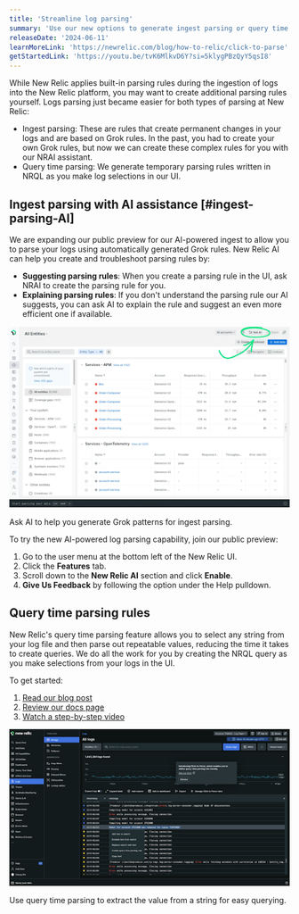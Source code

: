 ```yaml
---
title: 'Streamline log parsing'
summary: 'Use our new options to generate ingest parsing or query time parsing rules'
releaseDate: '2024-06-11'
learnMoreLink: 'https://newrelic.com/blog/how-to-relic/click-to-parse'
getStartedLink: 'https://youtu.be/tvK6MlkvD6Y?si=5klygPBzQyY5qsI8'
---
```


While New Relic applies built-in parsing rules during the ingestion of logs into the New Relic platform, you may want to create additional parsing rules yourself. Logs parsing just became easier for both types of parsing at New Relic: 

* Ingest parsing: These are rules that create permanent changes in your logs and are based on Grok rules. In the past, you had to create your own Grok rules, but now we can create these complex rules for you with our NRAI assistant.  
* Query time parsing: We generate temporary parsing rules written in NRQL as you make log selections in our UI.

## Ingest parsing with AI assistance [#ingest-parsing-AI]

We are expanding our public preview for our AI-powered ingest to allow you to parse your logs using automatically generated Grok rules. New Relic AI can help you create and troubleshoot parsing rules by:

* **Suggesting parsing rules**: When you create a parsing rule in the UI, ask NRAI to create the parsing rule for you. 
* **Explaining parsing rules**: If you don't understand the parsing rule our AI suggests, you can ask AI to explain the rule and suggest an even more efficient one if available. 

![A screenshot showing NRAI enabled.](./images/pic1.png "A screenshot showing NRAI enabled.")

<figcaption>Ask AI to help you generate Grok patterns for ingest parsing.</figcaption>

To try the new AI-powered log parsing capability, join our public preview:

1. Go to the user menu at the bottom left of the New Relic UI.
2. Click the **Features** tab.
3. Scroll down to the **New Relic AI** section and click **Enable**.
4. **Give Us Feedback** by following the option under the Help pulldown.

## Query time parsing rules

New Relic's query time parsing feature allows you to select any string from your log file and then parse out repeatable values, reducing the time it takes to create queries. We do all the work for you by creating the NRQL query as you make selections from your logs in the UI.

To get started:
1. [Read our blog post](https://newrelic.com/blog/how-to-relic/click-to-parse)
2. [Review our docs page](https://docs.newrelic.com/docs/logs/ui-data/query-time-parsing/)
3. [Watch a step-by-step video](https://www.youtube.com/watch?v=tvK6MlkvD6Y)

![A screenshot showing how to extract a value from a string.](./images/pic2.png "A screenshot showing how to extract a value from a string.")
<figcaption>Use query time parsing to extract the value from a string for easy querying.</figcaption>



